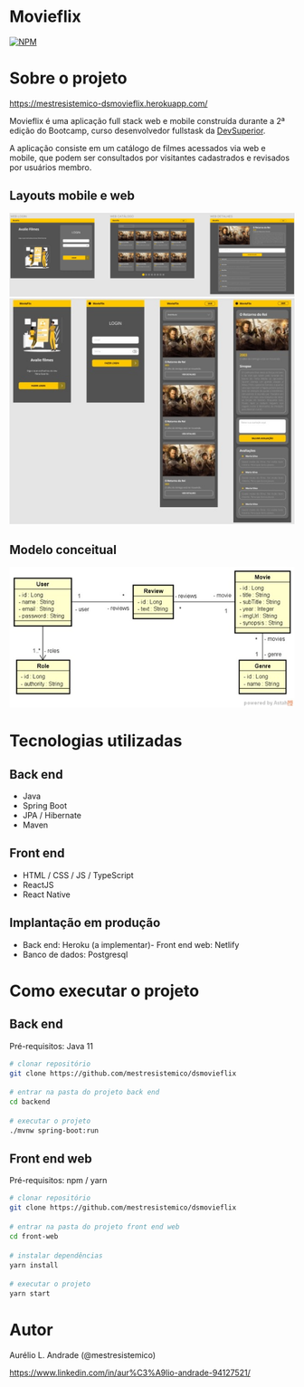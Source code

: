 # Movieflix
[![NPM](https://img.shields.io/npm/l/react)](https://github.com/mestresistemico/dsmovieflix/blob/main/LICENSE) 

# Sobre o projeto

https://mestresistemico-dsmovieflix.herokuapp.com/

Movieflix é uma aplicação full stack web e mobile construída durante a 2ª edição do Bootcamp, curso desenvolvedor fullstask da [DevSuperior](https://github.com/devsuperior/ "Github da DevSuperior").

A aplicação consiste em um catálogo de filmes acessados via web e mobile, que podem ser consultados por visitantes cadastrados e revisados por usuários membro.

## Layouts mobile e web
![Layout web](https://github.com/mestresistemico/dsmovieflix/blob/main/dsmovieflix_layout_web.jpg)
![Layout mobile](https://github.com/mestresistemico/dsmovieflix/blob/main/dsmovieflix_layout_mobile.jpg)

## Modelo conceitual
![Modelo Conceitual](https://github.com/mestresistemico/dsmovieflix/blob/main/dsmovieflix_modelo_conceitual.jpg)

# Tecnologias utilizadas
## Back end
- Java
- Spring Boot
- JPA / Hibernate
- Maven
## Front end
- HTML / CSS / JS / TypeScript
- ReactJS
- React Native
## Implantação em produção
- Back end: Heroku
(a implementar)- Front end web: Netlify
- Banco de dados: Postgresql

# Como executar o projeto

## Back end
Pré-requisitos: Java 11

```bash
# clonar repositório
git clone https://github.com/mestresistemico/dsmovieflix

# entrar na pasta do projeto back end
cd backend

# executar o projeto
./mvnw spring-boot:run
```

## Front end web
Pré-requisitos: npm / yarn

```bash
# clonar repositório
git clone https://github.com/mestresistemico/dsmovieflix

# entrar na pasta do projeto front end web
cd front-web

# instalar dependências
yarn install

# executar o projeto
yarn start
```

# Autor

Aurélio L. Andrade (@mestresistemico)

https://www.linkedin.com/in/aur%C3%A9lio-andrade-94127521/
